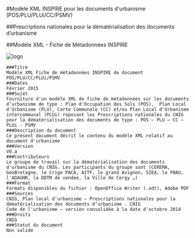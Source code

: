 #Modèle XML INSPIRE pour les documents d'urbanisme (POS/PLU/PLUi/CC/PSMV)

##Prescriptions nationales pour la dématérialisation des documents d’urbanisme

##Modèle XML - Fiche de Métadonnées INSPIRE 

![logo](http://cnig.gouv.fr/wp-content/uploads/2015/01/bandeauCNIG2.png) 


    ###Titre
    Modèle XML Fiche de métadonnées INSPIRE de document POS/PLU/CC/PLUi/PSMV 
    ###Dates
    Février 2015
    ###Sujet
    Fourniture d'un modèle XML de fiche de métadonnées sur les documents d’urbanisme de type : Plan d'Occupation des Sols (POS),  Plan Local d'Urbanisme (PLU), Carte Communale (CC) et/ou Plan Local d'Urbanisme intercommunal (PLUi) reposant les Prescriptions nationales du CNIG pour la dématérialisation des documents de type : POS – PLU – CC – PLUi - PSMV
    ###Description du document
    Ce présent document décrit le contenu du modèle XML relatif au document d'urbanisme
    ###Version
    V0.a
    ###Contributeurs
    Le groupe de travail sur la dématérialisation des documents d'urbanisme du CNIG. Les participants du groupe sont (CEREMA, GeoBretagne, le Crige PACA, AITF, le grand Avignon, SIEA, la FNAU, l'ADAUHR, la DDTM de vendée, la Ville de Cergy …)
    ###Format
    Formats disponibles du fichier : OpenOffice Writer (.odt), Adobe PDF
    ###Sources
    CNIG, Plan local d'urbanisme – Prescriptions nationales pour la dématérialisation des documents d’urbanisme . CNIG
    Code de l'urbanisme – version consolidée à la date d'octobre 2014
    ###Droits
    CNIG
    ###Statut du document
    Non validé



